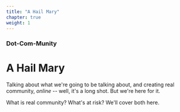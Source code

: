 ```yaml
---
title: "A Hail Mary"
chapter: true
weight: 1
---
```

### Dot-Com-Munity
# A Hail Mary

Talking about what we're going to be talking about, and creating real community, _online_ -- well, it's a long shot. But we're here for it.

What is real community? What's at risk? We'll cover both here.

